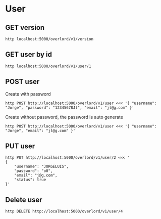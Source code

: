# User
## GET version
```
http localhost:5000/overlord/v1/version
```
## GET user by id
```
http localhost:5000/overlord/v1/user/1
```
## POST user
Create with password
```
http POST http://localhost:5000/overlord/v1/user <<< '{ "username": "Jorge", "password": "12345678Jl", "email": "jl@g.com" }'
```
Create without password, the password is auto generate
```
http POST http://localhost:5000/overlord/v1/user <<< '{ "username": "Jorge", "email": "jl@g.com" }'
```
## PUT user
```
http PUT http://localhost:5000/overlord/v1/user/2 <<< '
{
	"username": "JORGELUIS",
	"password": "o0",
	"email": "j@g.com",
	"status": true
}'
```
## Delete user
```
http DELETE http://localhost:5000/overlord/v1/user/4
```
